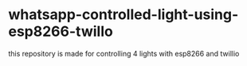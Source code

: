 # whatsapp-controlled-light-using-esp8266-twillo
this  repository is made for controlling 4 lights with esp8266 and twillio
